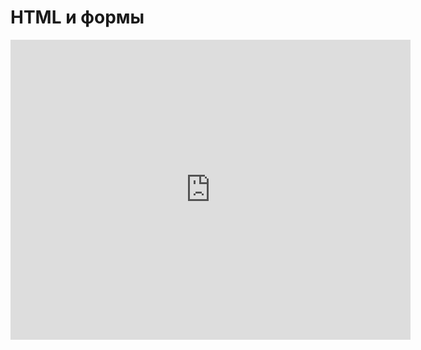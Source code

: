 # HTML и формы
<iframe width="640" height="480" src="https://www.youtube.com/embed/owz6EGtAYEI?list=PLU-TUGRFxOHhtOe_VW9yjW4dqCOG53UJX" frameborder="0" allowfullscreen></iframe>
